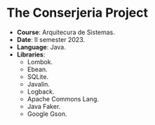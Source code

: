 # The Conserjeria Project

- **Course**: Arquitecura de Sistemas.
- **Date**: II semester 2023.
- **Language**: Java.
- **Libraries**:
    - Lombok.
    - Ebean.
    - SQLite.
    - Javalin.
    - Logback.
    - Apache Commons Lang.
    - Java Faker.
    - Google Gson.
